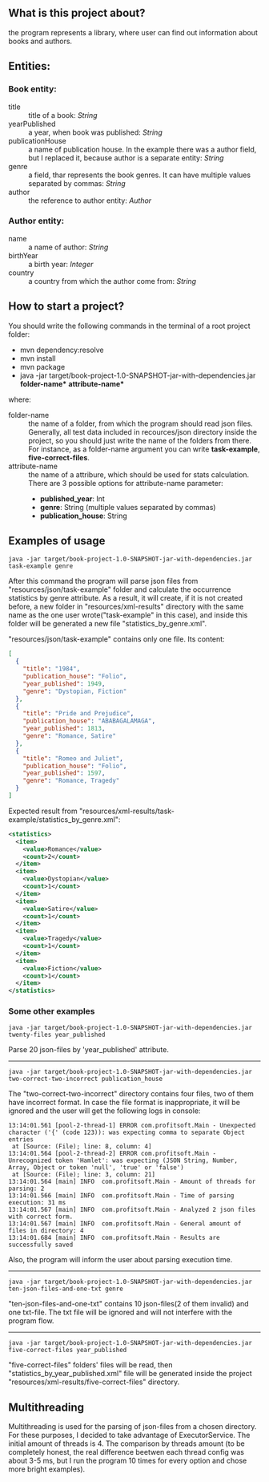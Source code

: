 <h2>What is this project about?</h2>
the program represents a library, where user can find out information
about books and authors.

<h2>Entities:</h2>

<h3>Book entity:</h3>
<dl>
    
<dt>title</dt> 
<dd>title of a book: <i>String</i> </dd>

<dt>yearPublished</dt>
<dd>a year, when book was published: <i>String</i> </dd>

<dt>publicationHouse</dt>
<dd>a name of publication house. In the example there was a author field, but I replaced it, because author is a separate entity: <i>String</i></dd>

<dt>genre</dt> 
<dd>a field, thar represents the book genres. It can have multiple values separated by commas: <i>String</i></dd>

<dt>author</dt> 
<dd>the reference to author entity: <i>Author</i></dd>
</dl>


<h3>Author entity:</h3>

<dl>
<dt>name</dt> 
<dd>a name of author: <i>String</i></dd>

<dt>birthYear</dt> 
<dd>a birth year: <i>Integer</i></dd>

<dt>country</dt> 
<dd>a country from which the author come from: <i>String</i></dd>
</dl>


<h2>How to start a project?</h2>
You should write the following commands in the terminal of a root project folder:
<ul>
<li>
mvn dependency:resolve 
</li>
    <li>
mvn install
</li>
    <li>
mvn package
</li>
 <li>
java -jar target/book-project-1.0-SNAPSHOT-jar-with-dependencies.jar <b>folder-name*</b> <b>attribute-name*</b>
   </li>
</ul>

where:
<dl>
  
<dt>
folder-name
</dt>
<dd>
    the name of a folder, from which the program should read json files. Generally,
all test data included in recources/json directory inside the project, 
so you should just write the name of the folders from 
there. For instance, as a folder-name argument you can write <b>task-example</b>, <b>five-correct-files</b>.
</dd>   
<dt>
    attribute-name
 </dt>
 <dd>the name of a attribure, which should be used for stats calculation.
There are 3 possible options for attribute-name parameter:
     <ul>
         <li> <b>published_year</b>: Int  </li>
         <li> <b>genre</b>: String (multiple values separated by commas) </li>
         <li>     <b>publication_house</b>: String </li>
    </ul>
     <dd>
</dl>

<h2>Examples of usage</h2>


```
java -jar target/book-project-1.0-SNAPSHOT-jar-with-dependencies.jar task-example genre
```

After this command the program will parse json files from "resources/json/task-example" folder and calculate
the occurrence statistics by genre attribute. As a result, it will create, if it is not created before, 
a new folder in "resources/xml-results" directory with the same name as the one user wrote("task-example" in this case),
and inside this folder will be generated a new file "statistics_by_genre.xml". 

"resources/json/task-example" contains only one file. Its content:
```json
[
  {
    "title": "1984",
    "publication_house": "Folio",
    "year_published": 1949,
    "genre": "Dystopian, Fiction"
  },
  {
    "title": "Pride and Prejudice",
    "publication_house": "ABABAGALAMAGA",
    "year_published": 1813,
    "genre": "Romance, Satire"
  },
  {
    "title": "Romeo and Juliet",
    "publication_house": "Folio",
    "year_published": 1597,
    "genre": "Romance, Tragedy"
  }
]

```

Expected result from "resources/xml-results/task-example/statistics_by_genre.xml":
```xml
<statistics>
  <item>
    <value>Romance</value>
    <count>2</count>
  </item>
  <item>
    <value>Dystopian</value>
    <count>1</count>
  </item>
  <item>
    <value>Satire</value>
    <count>1</count>
  </item>
  <item>
    <value>Tragedy</value>
    <count>1</count>
  </item>
  <item>
    <value>Fiction</value>
    <count>1</count>
  </item>
</statistics>
```

<h3>Some other examples</h3>

```
java -jar target/book-project-1.0-SNAPSHOT-jar-with-dependencies.jar twenty-files year_published
```
Parse 20 json-files by 'year_published' attribute.
<hr/>

```
java -jar target/book-project-1.0-SNAPSHOT-jar-with-dependencies.jar two-correct-two-incorrect publication_house
```
The "two-correct-two-incorrect" directory contains four files, two of them have incorrect format. In case the file format is inappropriate,
it will be ignored and the user will get the following logs in console:
```
13:14:01.561 [pool-2-thread-1] ERROR com.profitsoft.Main - Unexpected character ('{' (code 123)): was expecting comma to separate Object entries
 at [Source: (File); line: 8, column: 4]
13:14:01.564 [pool-2-thread-2] ERROR com.profitsoft.Main - Unrecognized token 'Hamlet': was expecting (JSON String, Number, Array, Object or token 'null', 'true' or 'false')
 at [Source: (File); line: 3, column: 21]
13:14:01.564 [main] INFO  com.profitsoft.Main - Amount of threads for parsing: 2
13:14:01.566 [main] INFO  com.profitsoft.Main - Time of parsing execution: 31 ms
13:14:01.567 [main] INFO  com.profitsoft.Main - Analyzed 2 json files with correct form.
13:14:01.567 [main] INFO  com.profitsoft.Main - General amount of files in directory: 4
13:14:01.684 [main] INFO  com.profitsoft.Main - Results are successfully saved

```
Also, the program will inform the user about parsing execution time.
<hr/>

```
java -jar target/book-project-1.0-SNAPSHOT-jar-with-dependencies.jar ten-json-files-and-one-txt genre           
```
"ten-json-files-and-one-txt" contains 10 json-files(2 of them invalid) and one txt-file. The txt file will be ignored and will not interfere with the program flow.
<hr/>

```
java -jar target/book-project-1.0-SNAPSHOT-jar-with-dependencies.jar five-correct-files year_published
```

"five-correct-files" folders' files will be read, then "statistics_by_year_published.xml" file will be generated inside the project "resources/xml-results/five-correct-files" directory.

<h2>Multithreading</h2>

<p>Multithreading is used for the parsing of json-files from a chosen directory. For these purposes, I decided to take advantage of ExecutorService. The initial amount of threads is 4.
The comparison by threads amount (to be completely honest, the real difference beetwen each thread config was about 3-5 ms, but I run the program 10 times for every option and chose more bright examples).</p>
